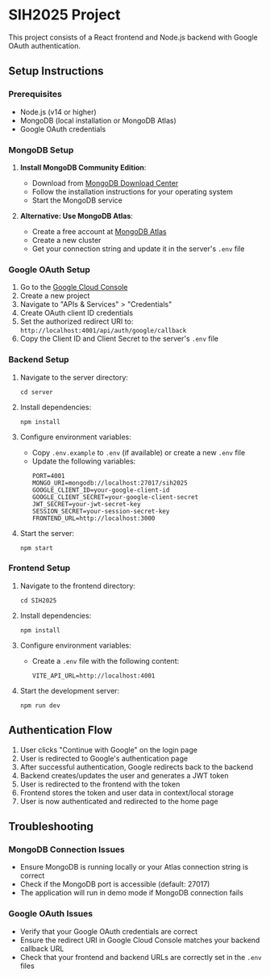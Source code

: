 # SIH2025 Project

This project consists of a React frontend and Node.js backend with Google OAuth authentication.

## Setup Instructions

### Prerequisites

- Node.js (v14 or higher)
- MongoDB (local installation or MongoDB Atlas)
- Google OAuth credentials

### MongoDB Setup

1. **Install MongoDB Community Edition**:
   - Download from [MongoDB Download Center](https://www.mongodb.com/try/download/community)
   - Follow the installation instructions for your operating system
   - Start the MongoDB service

2. **Alternative: Use MongoDB Atlas**:
   - Create a free account at [MongoDB Atlas](https://www.mongodb.com/cloud/atlas/register)
   - Create a new cluster
   - Get your connection string and update it in the server's `.env` file

### Google OAuth Setup

1. Go to the [Google Cloud Console](https://console.cloud.google.com/)
2. Create a new project
3. Navigate to "APIs & Services" > "Credentials"
4. Create OAuth client ID credentials
5. Set the authorized redirect URI to: `http://localhost:4001/api/auth/google/callback`
6. Copy the Client ID and Client Secret to the server's `.env` file

### Backend Setup

1. Navigate to the server directory:
   ```
   cd server
   ```

2. Install dependencies:
   ```
   npm install
   ```

3. Configure environment variables:
   - Copy `.env.example` to `.env` (if available) or create a new `.env` file
   - Update the following variables:
     ```
     PORT=4001
     MONGO_URI=mongodb://localhost:27017/sih2025
     GOOGLE_CLIENT_ID=your-google-client-id
     GOOGLE_CLIENT_SECRET=your-google-client-secret
     JWT_SECRET=your-jwt-secret-key
     SESSION_SECRET=your-session-secret-key
     FRONTEND_URL=http://localhost:3000
     ```

4. Start the server:
   ```
   npm start
   ```

### Frontend Setup

1. Navigate to the frontend directory:
   ```
   cd SIH2025
   ```

2. Install dependencies:
   ```
   npm install
   ```

3. Configure environment variables:
   - Create a `.env` file with the following content:
     ```
     VITE_API_URL=http://localhost:4001
     ```

4. Start the development server:
   ```
   npm run dev
   ```

## Authentication Flow

1. User clicks "Continue with Google" on the login page
2. User is redirected to Google's authentication page
3. After successful authentication, Google redirects back to the backend
4. Backend creates/updates the user and generates a JWT token
5. User is redirected to the frontend with the token
6. Frontend stores the token and user data in context/local storage
7. User is now authenticated and redirected to the home page

## Troubleshooting

### MongoDB Connection Issues

- Ensure MongoDB is running locally or your Atlas connection string is correct
- Check if the MongoDB port is accessible (default: 27017)
- The application will run in demo mode if MongoDB connection fails

### Google OAuth Issues

- Verify that your Google OAuth credentials are correct
- Ensure the redirect URI in Google Cloud Console matches your backend callback URL
- Check that your frontend and backend URLs are correctly set in the `.env` files